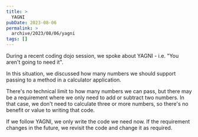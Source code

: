 ```yaml
---
title: >
  YAGNI
pubDate: 2023-08-06
permalink: >
  archive/2023/08/06/yagni
tags: []
---
```


During a recent coding dojo session, we spoke about YAGNI - i.e. "You aren't going to need it".

In this situation, we discussed how many numbers we should support passing to a method in a calculator application.

There's no technical limit to how many numbers we can pass, but there may be a requirement where we only need to add or subtract two numbers. In that case, we don't need to calculate three or more numbers, so there's no benefit or value to writing that code.

If we follow YAGNI, we only write the code we need now. If the requirement changes in the future, we revisit the code and change it as required.
